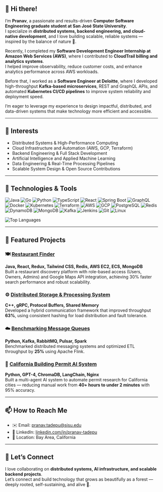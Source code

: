 ## 🌿 Hi there!

I’m **Pranav**, a passionate and results-driven **Computer Software Engineering graduate student at San José State University**.  
I specialize in **distributed systems, backend engineering, and cloud-native development**, and I love building scalable, reliable systems — inspired by the balance of nature 🌲.

Recently, I completed my **Software Development Engineer Internship at Amazon Web Services (AWS)**, where I contributed to **CloudTrail billing and analytics systems**.  
I helped improve observability, reduce customer costs, and enhance analytics performance across AWS workloads.  

Before that, I worked as a **Software Engineer at Deloitte**, where I developed high-throughput **Kafka-based microservices**, REST and GraphQL APIs, and automated **Kubernetes CI/CD pipelines** to improve system reliability and deployment speed.  

I’m eager to leverage my experience to design impactful, distributed, and data-driven systems that make technology more efficient and accessible.

---

## 🧭 Interests
- Distributed Systems & High-Performance Computing  
- Cloud Infrastructure and Automation (AWS, GCP, Terraform)  
- Backend Engineering & Full Stack Development  
- Artificial Intelligence and Applied Machine Learning  
- Data Engineering & Real-Time Processing Pipelines  
- Scalable System Design & Open Source Contributions  

---

## 🔧 Technologies & Tools

![Java](https://img.shields.io/badge/-Java-007396?style=plastic&logo=java&logoColor=white)
![Go](https://img.shields.io/badge/-Go-00ADD8?style=plastic&logo=go&logoColor=white)
![Python](https://img.shields.io/badge/-Python-3776AB?style=plastic&logo=python&logoColor=white)
![TypeScript](https://img.shields.io/badge/-TypeScript-3178C6?style=plastic&logo=typescript&logoColor=white)
![React](https://img.shields.io/badge/-React-61DAFB?style=plastic&logo=react&logoColor=black)
![Spring Boot](https://img.shields.io/badge/-Spring%20Boot-6DB33F?style=plastic&logo=springboot&logoColor=white)
![GraphQL](https://img.shields.io/badge/-GraphQL-E10098?style=plastic&logo=graphql&logoColor=white)
![Docker](https://img.shields.io/badge/-Docker-2496ED?style=plastic&logo=docker&logoColor=white)
![Kubernetes](https://img.shields.io/badge/-Kubernetes-326CE5?style=plastic&logo=kubernetes&logoColor=white)
![Terraform](https://img.shields.io/badge/-Terraform-623CE4?style=plastic&logo=terraform&logoColor=white)
![AWS](https://img.shields.io/badge/Amazon%20Web%20Services-232F3E?style=plastic&logo=amazon-aws)
![GCP](https://img.shields.io/badge/-Google%20Cloud-4285F4?style=plastic&logo=google-cloud&logoColor=white)
![PostgreSQL](https://img.shields.io/badge/-PostgreSQL-336791?style=plastic&logo=postgresql&logoColor=white)
![Redis](https://img.shields.io/badge/-Redis-DC382D?style=plastic&logo=redis&logoColor=white)
![DynamoDB](https://img.shields.io/badge/-DynamoDB-4053D6?style=plastic&logo=amazon-dynamodb&logoColor=white)
![MongoDB](https://img.shields.io/badge/-MongoDB-47A248?style=plastic&logo=mongodb&logoColor=white)
![Kafka](https://img.shields.io/badge/-Kafka-231F20?style=plastic&logo=apache-kafka&logoColor=white)
![Jenkins](https://img.shields.io/badge/-Jenkins-D24939?style=plastic&logo=jenkins&logoColor=white)
![Git](https://img.shields.io/badge/-Git-F05032?style=plastic&logo=git&logoColor=white)
![Linux](https://img.shields.io/badge/-Linux-FCC624?style=plastic&logo=linux&logoColor=black)

![Top Languages](https://github-readme-stats.vercel.app/api/top-langs/?username=pranavtadepu&layout=compact&theme=gruvbox)

---

## 🚀 Featured Projects

### 🍽️ [Restaurant Finder](https://github.com/pranavtadepu/restaurant-finder)
**Java, React, Redux, Tailwind CSS, Redis, AWS EC2, ECS, MongoDB**  
Built a restaurant discovery platform with role-based access (Users, Owners, Admins) and Google Maps API integration, achieving 30% faster search performance and robust scalability.

### ⚙️ [Distributed Storage & Processing System](https://github.com/pranavtadepu/distributed-storage-system)
**C++, gRPC, Protocol Buffers, Shared Memory**  
Developed a hybrid communication framework that improved throughput **63%**, using consistent hashing for load distribution and fault tolerance.

### ☁️ [Benchmarking Message Queues](https://github.com/pranavtadepu/benchmarking-message-queues)
**Python, Kafka, RabbitMQ, Pulsar, Spark**  
Benchmarked distributed messaging systems and optimized ETL throughput by **25%** using Apache Flink.

### 🧠 [California Building Permit AI System](https://github.com/pranavtadepu/permit-ai-system)
**Python, GPT-4, ChromaDB, LangChain, Nginx**  
Built a multi-agent AI system to automate permit research for California cities — reducing manual work from **40+ hours to under 2 minutes** with 95% accuracy.

---

## 📫 How to Reach Me

- ✉️ Email: [pranav.tadepu@sjsu.edu](mailto:pranav.tadepu@sjsu.edu)  
- 💼 LinkedIn: [linkedin.com/in/pranav-tadepu](https://www.linkedin.com/in/pranav-tadepu/)  
- 📍 Location: Bay Area, California  

---

## 🤝 Let’s Connect

I love collaborating on **distributed systems, AI infrastructure, and scalable backend projects**.  
Let’s connect and build technology that grows as beautifully as a forest — deeply rooted, self-sustaining, and alive 🌳.
